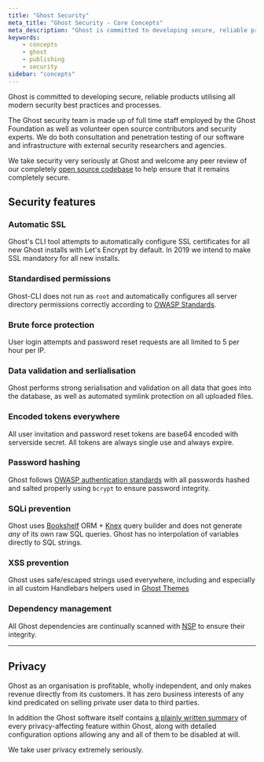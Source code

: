 ```yaml
---
title: "Ghost Security"
meta_title: "Ghost Security - Core Concepts"
meta_description: "Ghost is committed to developing secure, reliable products utilising all modern security best practices. Find out more!"
keywords:
    - concepts
    - ghost
    - publishing
    - security
sidebar: "concepts"
---
```


Ghost is committed to developing secure, reliable products utilising all modern security best practices and processes.

The Ghost security team is made up of full time staff employed by the Ghost Foundation as well as volunteer open source contributors and security experts. We do both consultation and penetration testing of our software and  infrastructure with external security researchers and agencies.

We take security very seriously at Ghost and welcome any peer review of our completely [open source codebase](https://github.com/tryghost/ghost) to help ensure that it remains completely secure.


## Security features

### Automatic SSL

Ghost's CLI tool attempts to automatically configure SSL certificates for all new Ghost installs with Let's Encrypt by default. In 2019 we intend to make SSL mandatory for all new installs.

### Standardised permissions

Ghost-CLI does not run as `root` and automatically configures all server directory permissions correctly according to [OWASP Standards](https://www.owasp.org/index.php/File_System).

### Brute force protection

User login attempts and password reset requests are all limited to 5 per hour per IP.

### Data validation and serlialisation

Ghost performs strong serialisation and validation on all data that goes into the database, as well as automated symlink protection on all uploaded files.

### Encoded tokens everywhere

All user invitation and password reset tokens are base64 encoded with serverside secret. All tokens are always single use and always expire.

### Password hashing

Ghost follows [OWASP authentication standards](https://www.owasp.org/index.php/Top_10-2017_A2-Broken_Authentication) with all passwords hashed and salted properly using `bcrypt` to ensure password integrity.

### SQLi prevention

Ghost uses [Bookshelf](http://bookshelfjs.org) ORM + [Knex](https://knexjs.org) query builder and does not generate _any_ of its own raw SQL queries. Ghost has no interpolation of variables directly to SQL strings.

### XSS prevention

Ghost uses safe/escaped strings used everywhere, including and especially in all custom Handlebars helpers used in [Ghost Themes](/api/handlebars-themes/)

### Dependency management

All Ghost dependencies are continually scanned with [NSP](https://github.com/nodesecurity/nsp) to ensure their integrity.

---

## Privacy

Ghost as an organisation is profitable, wholly independent, and only makes revenue directly from its customers. It has zero business interests of any kind predicated on selling private user data to third parties.

In addition the Ghost software itself contains [a plainly written summary](https://github.com/TryGhost/Ghost/blob/master/PRIVACY.md) of every privacy-affecting feature within Ghost, along with detailed configuration options allowing any and all of them to be disabled at will.

We take user privacy extremely seriously.

